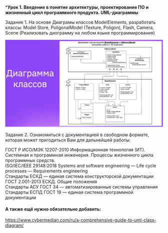 ***Урок 1. Введение в понятие архитектуры, проектирование ПО и жизненный цикл программного продукта. UML-диаграммы**

Задание 1. На основе Диаграмы классов ModelElements, разработать классы: Model Store, PoligonalModel (Texture, Poligon), Flash, Camera, Scene (Реализовать диограмму на любом языке программирования)

![](001.jpg)

Задание 2. Ознакомиться с документацией в свободном формате, которая может пригодиться Вам для дальнейшей работы:<br>


ГОСТ Р ИСО/МЭК 12207-2010 Информационная технология (ИТ). Системная и программная инженерия. Процессы жизненного цикла программных средств.<br>
ISO/IEC/IEEE 29148:2018 Systems and software engineering — Life cycle processes — Requirements engineering <br>
Стандарты ЕСКД — единая система конструкторской документации
ГОСТ 2.001-2013 ЕСКД. Общие положения <br>
Стандарты АСУ ГОСТ 34 — автоматизированные системы управления <br>
Стандарты ЕСПД ГОСТ 19 — единая система программной документации <br>

#### А также ещё нужно обязательно добавить:
https://www.cybermedian.com/ru/a-comprehensive-guide-to-uml-class-diagram/ <br>



